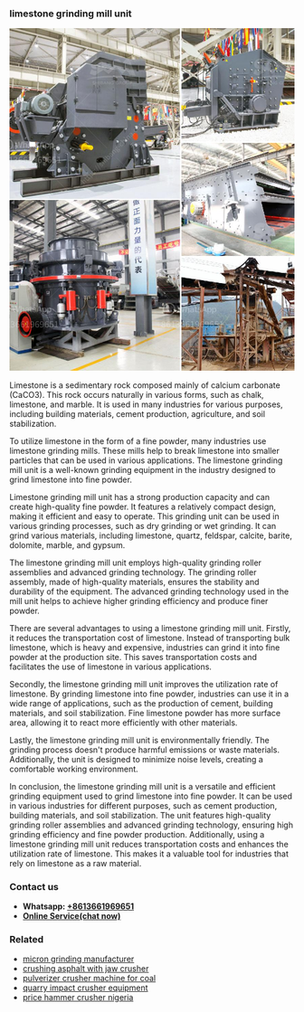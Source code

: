 <h3>limestone grinding mill unit</h3><img src='1708498004.jpg' alt=''><p>Limestone is a sedimentary rock composed mainly of calcium carbonate (CaCO3). This rock occurs naturally in various forms, such as chalk, limestone, and marble. It is used in many industries for various purposes, including building materials, cement production, agriculture, and soil stabilization.</p><p>To utilize limestone in the form of a fine powder, many industries use limestone grinding mills. These mills help to break limestone into smaller particles that can be used in various applications. The limestone grinding mill unit is a well-known grinding equipment in the industry designed to grind limestone into fine powder.</p><p>Limestone grinding mill unit has a strong production capacity and can create high-quality fine powder. It features a relatively compact design, making it efficient and easy to operate. This grinding unit can be used in various grinding processes, such as dry grinding or wet grinding. It can grind various materials, including limestone, quartz, feldspar, calcite, barite, dolomite, marble, and gypsum.</p><p>The limestone grinding mill unit employs high-quality grinding roller assemblies and advanced grinding technology. The grinding roller assembly, made of high-quality materials, ensures the stability and durability of the equipment. The advanced grinding technology used in the mill unit helps to achieve higher grinding efficiency and produce finer powder.</p><p>There are several advantages to using a limestone grinding mill unit. Firstly, it reduces the transportation cost of limestone. Instead of transporting bulk limestone, which is heavy and expensive, industries can grind it into fine powder at the production site. This saves transportation costs and facilitates the use of limestone in various applications.</p><p>Secondly, the limestone grinding mill unit improves the utilization rate of limestone. By grinding limestone into fine powder, industries can use it in a wide range of applications, such as the production of cement, building materials, and soil stabilization. Fine limestone powder has more surface area, allowing it to react more efficiently with other materials.</p><p>Lastly, the limestone grinding mill unit is environmentally friendly. The grinding process doesn't produce harmful emissions or waste materials. Additionally, the unit is designed to minimize noise levels, creating a comfortable working environment.</p><p>In conclusion, the limestone grinding mill unit is a versatile and efficient grinding equipment used to grind limestone into fine powder. It can be used in various industries for different purposes, such as cement production, building materials, and soil stabilization. The unit features high-quality grinding roller assemblies and advanced grinding technology, ensuring high grinding efficiency and fine powder production. Additionally, using a limestone grinding mill unit reduces transportation costs and enhances the utilization rate of limestone. This makes it a valuable tool for industries that rely on limestone as a raw material.</p><h3>Contact us</h3><ul><li><strong>Whatsapp:&nbsp;<a href="https://wa.me/8613661969651">+8613661969651</a></strong></li><li><a href="https://swt.shibang-china.com/?git&amp;zhl&amp;limestone grinding mill unit"><strong>Online Service(chat now)</strong></a></li></ul><h3>Related</h3><ul><li><a href='micron grinding manufacturer.md'>micron grinding manufacturer</a></li><li><a href='crushing asphalt with jaw crusher.md'>crushing asphalt with jaw crusher</a></li><li><a href='pulverizer crusher machine for coal.md'>pulverizer crusher machine for coal</a></li><li><a href='quarry impact crusher equipment.md'>quarry impact crusher equipment</a></li><li><a href='price hammer crusher nigeria.md'>price hammer crusher nigeria</a></li></ul>